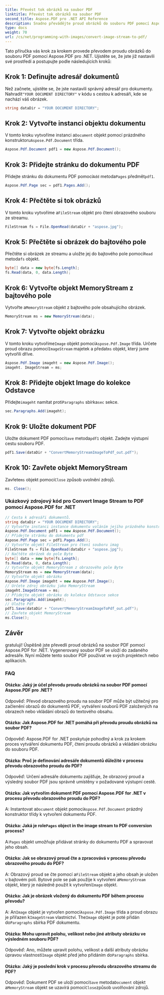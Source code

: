 ```yaml
---
title: Převést tok obrázků na soubor PDF
linktitle: Převést tok obrázků na soubor PDF
second_title: Aspose.PDF pro .NET API Reference
description: Snadno převádějte proud obrázků do souboru PDF pomocí Aspose.PDF pro .NET.
type: docs
weight: 70
url: /cs/net/programming-with-images/convert-image-stream-to-pdf/
---
```

Tato příručka vás krok za krokem provede převodem proudu obrázků do souboru PDF pomocí Aspose.PDF pro .NET. Ujistěte se, že jste již nastavili své prostředí a postupujte podle následujících kroků:

## Krok 1: Definujte adresář dokumentů

Než začnete, ujistěte se, že jste nastavili správný adresář pro dokumenty. Nahradit`"YOUR DOCUMENT DIRECTORY"` v kódu s cestou k adresáři, kde se nachází váš obrázek.

```csharp
string dataDir = "YOUR DOCUMENT DIRECTORY";
```

## Krok 2: Vytvořte instanci objektu dokumentu

 V tomto kroku vytvoříme instanci a`Document` objekt pomocí prázdného konstruktoru`Aspose.Pdf.Document` třída.

```csharp
Aspose.Pdf.Document pdf1 = new Aspose.Pdf.Document();
```

## Krok 3: Přidejte stránku do dokumentu PDF

Přidejte stránku do dokumentu PDF pomocí`Add` metoda`Pages` předmět`pdf1`.

```csharp
Aspose.Pdf.Page sec = pdf1.Pages.Add();
```

## Krok 4: Přečtěte si tok obrázků

 V tomto kroku vytvoříme a`FileStream` objekt pro čtení obrazového souboru ze streamu.

```csharp
FileStream fs = File.OpenRead(dataDir + "aspose.jpg");
```

## Krok 5: Přečtěte si obrázek do bajtového pole

 Přečtěte si obrázek ze streamu a uložte jej do bajtového pole pomocí`Read` metoda`fs` objekt.

```csharp
byte[] data = new byte[fs.Length];
fs.Read(data, 0, data.Length);
```

## Krok 6: Vytvořte objekt MemoryStream z bajtového pole

 Vytvořte a`MemoryStream` objekt z bajtového pole obsahujícího obrázek.

```csharp
MemoryStream ms = new MemoryStream(data);
```

## Krok 7: Vytvořte objekt obrázku

 V tomto kroku vytvoříme`Image` objekt pomocí`Aspose.Pdf.Image` třída. Určete proud obrazu pomocí`ImageStream` majetek a předat`ms` objekt, který jsme vytvořili dříve.

```csharp
Aspose.Pdf.Image imageht = new Aspose.Pdf.Image();
imageht. ImageStream = ms;
```

## Krok 8: Přidejte objekt Image do kolekce Odstavce

 Přidejte`imageht` namítat proti`Paragraphs` sbírka`sec` sekce.

```csharp
sec.Paragraphs.Add(imageht);
```

## Krok 9: Uložte dokument PDF

 Uložte dokument PDF pomocí`Save` metoda`pdf1` objekt. Zadejte výstupní cestu souboru PDF.

```csharp
pdf1.Save(dataDir + "ConvertMemoryStreamImageToPdf_out.pdf");
```

## Krok 10: Zavřete objekt MemoryStream

 Zavřete`ms` objekt pomocí`Close` způsob uvolnění zdrojů.

```csharp
ms. Close();
```

### Ukázkový zdrojový kód pro Convert Image Stream to PDF pomocí Aspose.PDF for .NET 
```csharp
// Cesta k adresáři dokumentů.
string dataDir = "YOUR DOCUMENT DIRECTORY";
// Vytvořte instanci instance dokumentu voláním jejího prázdného konstruktoru
Aspose.Pdf.Document pdf1 = new Aspose.Pdf.Document();
// Přidejte stránku do dokumentu pdf
Aspose.Pdf.Page sec = pdf1.Pages.Add();
// Vytvořte objekt FileStream pro čtení souboru imag
FileStream fs = File.OpenRead(dataDir + "aspose.jpg");
// Načtěte obrázek do pole Byte
byte[] data = new byte[fs.Length];
fs.Read(data, 0, data.Length);
// Vytvořte objekt MemoryStream z obrazového pole Byte
MemoryStream ms = new MemoryStream(data);
// Vytvořte objekt obrázku
Aspose.Pdf.Image imageht = new Aspose.Pdf.Image();
// Určete zdroj obrázku jako MemoryStream
imageht.ImageStream = ms;
// Přidejte objekt obrázku do kolekce Odstavce sekce
sec.Paragraphs.Add(imageht);
// Uložte Pdf
pdf1.Save(dataDir + "ConvertMemoryStreamImageToPdf_out.pdf");
// Zavřete objekt MemoryStream
ms.Close();
```

## Závěr

gratuluji! Úspěšně jste převedli proud obrázků na soubor PDF pomocí Aspose.PDF for .NET. Vygenerovaný soubor PDF se uloží do zadaného adresáře. Nyní můžete tento soubor PDF používat ve svých projektech nebo aplikacích.

### FAQ

#### Otázka: Jaký je účel převodu proudu obrázků na soubor PDF pomocí Aspose.PDF pro .NET?

Odpověď: Převod obrazového proudu na soubor PDF může být užitečný pro začlenění obrazů do dokumentů PDF, vytváření souborů PDF založených na obrazech nebo vkládání obrazů do textového obsahu.

#### Otázka: Jak Aspose.PDF for .NET pomáhá při převodu proudu obrázků na soubor PDF?

Odpověď: Aspose.PDF for .NET poskytuje pohodlný a krok za krokem proces vytváření dokumentu PDF, čtení proudu obrázků a vkládání obrázku do souboru PDF.

#### Otázka: Proč je definování adresáře dokumentů důležité v procesu převodu obrazového proudu do PDF?

Odpověď: Určení adresáře dokumentu zajišťuje, že obrazový proud a výsledný soubor PDF jsou správně umístěny v požadované výstupní cestě.

#### Otázka: Jak vytvořím dokument PDF pomocí Aspose.PDF for .NET v procesu převodu obrazového proudu do PDF?

 A: Instantovat a`Document` objekt pomocí`Aspose.Pdf.Document` prázdný konstruktor třídy k vytvoření dokumentu PDF.

####  Otázka: Jaká je role`Pages` object in the image stream to PDF conversion process?

 A:`Pages` objekt umožňuje přidávat stránky do dokumentu PDF a spravovat jeho obsah.

#### Otázka: Jak se obrazový proud čte a zpracovává v procesu převodu obrazového proudu do PDF?

 A: Obrazový proud se čte pomocí a`FileStream` objekt a jeho obsah je uložen v bajtovém poli. Bytové pole se pak použije k vytvoření a`MemoryStream` objekt, který je následně použit k vytvoření`Image` objekt.

#### Otázka: Jak je obrázek vložený do dokumentu PDF během procesu převodu?

 A: An`Image` objekt je vytvořen pomocí`Aspose.Pdf.Image` třída a proud obrazu je přiřazen k`ImageStream` vlastnictví. The`Image` objekt je poté přidán do`Paragraphs` sbírka PDF dokumentu.

#### Otázka: Mohu upravit polohu, velikost nebo jiné atributy obrázku ve výsledném souboru PDF?

 Odpověď: Ano, můžete upravit polohu, velikost a další atributy obrázku úpravou vlastností`Image` objekt před jeho přidáním do`Paragraphs` sbírka.

#### Otázka: Jaký je poslední krok v procesu převodu obrazového streamu do PDF?

 Odpověď: Dokument PDF se uloží pomocí`Save` metoda`Document` objekt a`MemoryStream` objekt se uzavírá pomocí`Close`způsob uvolňování zdrojů.